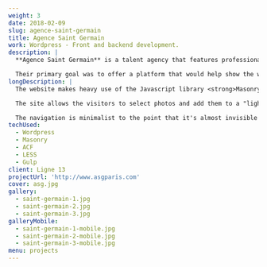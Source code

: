 ```yaml
---
weight: 3
date: 2018-02-09
slug: agence-saint-germain
title: Agence Saint Germain
work: Wordpress - Front and backend development.
description: |
  **Agence Saint Germain** is a talent agency that features professional photographers, videomakers and make-up artists.

  Their primary goal was to offer a platform that would help show the work of their various talents.
longDescription: |
  The website makes heavy use of the Javascript library <strong>Masonry</strong>, used as a helper to organize the content which can be presented using various formats. A slight custom <strong>parallax effect</strong> had to be made for the front page.

  The site allows the visitors to select photos and add them to a "lightbox", which is then used to <strong>generate a custom PDF file</strong> that acts as a digital contact sheet.

  The navigation is minimalist to the point that it's almost invisible at first, as the client wished for a site that would show the artworks to their fullest.
techUsed:
  - Wordpress
  - Masonry
  - ACF
  - LESS
  - Gulp
client: Ligne 13
projectUrl: 'http://www.asgparis.com'
cover: asg.jpg
gallery:
  - saint-germain-1.jpg
  - saint-germain-2.jpg
  - saint-germain-3.jpg
galleryMobile:
  - saint-germain-1-mobile.jpg
  - saint-germain-2-mobile.jpg
  - saint-germain-3-mobile.jpg
menu: projects
---
```

